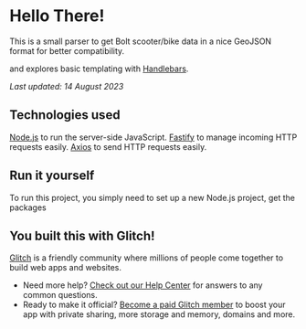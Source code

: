 # Hello There!

This is a small parser to get Bolt scooter/bike data in a nice GeoJSON format for better compatibility.

and explores basic templating with [Handlebars](https://handlebarsjs.com/).

_Last updated: 14 August 2023_

## Technologies used

[Node.js](https://nodejs.org/en/about/) to run the server-side JavaScript.
[Fastify](https://www.fastify.io/) to manage incoming HTTP requests easily.
[Axios](https://axios-http.com/docs/intro/) to send HTTP requests easily.

## Run it yourself

To run this project, you simply need to set up a new Node.js project, get the packages

## You built this with Glitch!

[Glitch](https://glitch.com) is a friendly community where millions of people come together to build web apps and websites.

- Need more help? [Check out our Help Center](https://help.glitch.com/) for answers to any common questions.
- Ready to make it official? [Become a paid Glitch member](https://glitch.com/pricing) to boost your app with private sharing, more storage and memory, domains and more.
